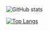 ![GitHub stats](https://github-readme-stats.vercel.app/api?username=JP-DEV-0303&show_icons=true&theme=tokyonight) 

[![Top Langs](https://github-readme-stats.vercel.app/api/top-langs/?username=JP-DEV-0303&theme=tokyonight)]()
